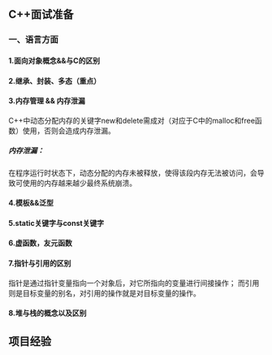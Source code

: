 ## C++面试准备
### 一、语言方面
#### 1.面向对象概念&&与C的区别

#### 2.继承、封装、多态（重点）

#### 3.内存管理 && 内存泄漏
C++中动态分配内存的关键字new和delete需成对（对应于C中的malloc和free函数）使用，否则会造成内存泄漏。
##### 内存泄漏：
在程序运行时状态下，动态分配的内存未被释放，使得该段内存无法被访问，会导致可使用的内存越来越少最终系统崩溃。
#### 4.模板&&泛型

#### 5.static关键字与const关键字

#### 6.虚函数，友元函数

#### 7.指针与引用的区别
指针是通过指针变量指向一个对象后，对它所指向的变量进行间接操作；
而引用则是目标变量的别名，对引用的操作就是对目标变量的操作。

#### 8.堆与栈的概念以及区别

## 项目经验